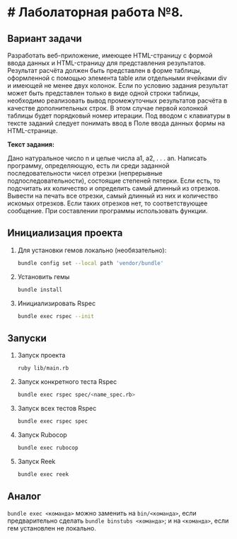 # # Лаболаторная работа №8.

## Вариант задачи
Разработать веб-приложение, имеющее HTML-страницу с формой ввода данных и HTML-страницу для представления результатов. Результат расчёта должен быть представлен в форме таблицы, оформленной с помощью элемента table или отдельными ячейками div и имеющей не менее двух колонок. Если по условию задания результат может быть представлен только в виде одной строки таблицы, необходимо реализовать вывод промежуточных результатов расчёта в качестве дополнительных строк. В этом случае первой колонкой таблицы будет порядковый номер итерации. Под вводом с клавиатуры в тексте заданий следует понимать ввод в Поле ввода данных формы на HTML-странице.

**Текст задания:**

Дано натуральное число n и целые числа a1, a2, . . . an. Написать программу, определяющую, есть ли среди заданной последовательности чисел отрезки (непрерывные подпоследовательности), состоящие степеней пятерки. Если есть, то подсчитать их количество и определить самый длинный из отрезков. Вывести на печать все отрезки, самый длинный из них и количество искомых отрезков. Если таких отрезков нет, то соответствующее сообщение. При составлении программы использовать функции.
## Инициализация проекта
1. Для установки гемов локально (необязательно):

    ```bash
    bundle config set --local path 'vendor/bundle'
    ```
    
2. Установить гемы

    ```bash
    bundle install
    ```
3. Инициализировать Rspec

    ```bash
    bundle exec rspec --init
    ```
## Запуски
1. Запуск проекта

    ```bash
    ruby lib/main.rb
    ```

2. Запуск конкретного теста Rspec

    ```bash
    bundle exec rspec spec/<name_spec.rb>
    ```
3. Запуск всех тестов Rspec

    ```bash
    bundle exec rspec spec
    ```
4. Запуск Rubocop

    ```bash
    bundle exec rubocop
    ```
5. Запуск Reek

    ```bash
    bundle exec reek
    ```
## Аналог
```bundle exec <команда>``` можно заменить на ```bin/<команда>```, если предварительно сделать ```bundle binstubs <команда>```; и на ```<команда>```, если гем установлен не локально.